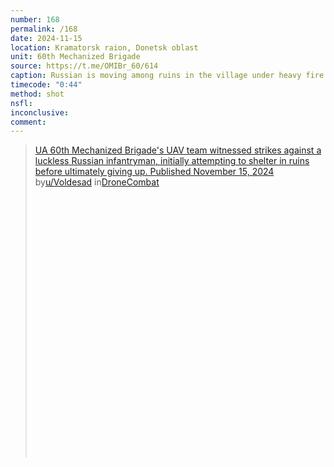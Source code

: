 ```yaml
---
number: 168
permalink: /168
date: 2024-11-15
location: Kramatorsk raion, Donetsk oblast
unit: 60th Mechanized Brigade
source: https://t.me/OMIBr_60/614
caption: Russian is moving among ruins in the village under heavy fire. Eventually is down and chooses to shoot himself
timecode: "0:44"
method: shot
nsfl: 
inconclusive: 
comment: 
---
```

<blockquote class="reddit-embed-bq" style="height:500px" data-embed-height="586"><a href="https://www.reddit.com/r/DroneCombat/comments/1grw7us/ua_60th_mechanized_brigades_uav_team_witnessed/">UA 60th Mechanized Brigade's UAV team witnessed strikes against a luckless Russian infantryman, initially attempting to shelter in ruins before ultimately giving up. Published November 15, 2024</a><br> by<a href="https://www.reddit.com/user/Voldesad/">u/Voldesad</a> in<a href="https://www.reddit.com/r/DroneCombat/">DroneCombat</a></blockquote><script async="" src="https://embed.reddit.com/widgets.js" charset="UTF-8"></script>